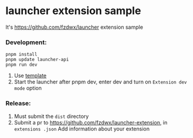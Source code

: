 # launcher extension sample

It's https://github.com/fzdwx/launcher extension sample

### Development:

```shell
pnpm install
pnpm update launcher-api
pnpm run dev
```

1. Use [template](https://github.com/fzdwx/launcher-extension-sample)
2. Start the launcher after pnpm dev, enter dev and turn on `Extension dev mode` option

### Release:

1. Must submit the `dist` directory
2. Submit a pr to https://github.com/fzdwx/launcher-extension, in `extensions .json` Add information about your
   extension
